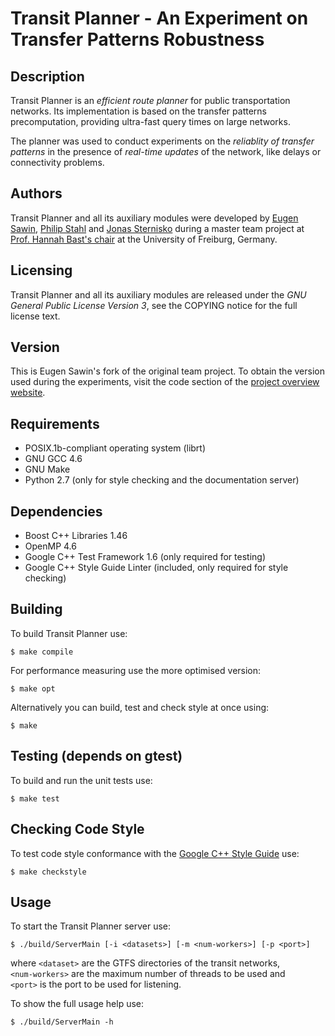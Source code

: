 # Transit Planner - An Experiment on Transfer Patterns Robustness

## Description
Transit Planner is an *efficient route planner* for public transportation networks.
Its implementation is based on the transfer patterns precomputation, providing
ultra-fast query times on large networks.

The planner was used to conduct experiments on the *reliablity of transfer
patterns* in the presence of *real-time updates* of the network, like delays or
connectivity problems.

## Authors
Transit Planner and all its auxiliary modules were developed by [Eugen Sawin](mailto:esawin@me73.com), [Philip Stahl](mailto:stahl@informatik.uni-freiburg.de) and [Jonas
Sternisko](jonas.sternisko@mars.uni-freiburg.de) during a master team project
at [Prof. Hannah Bast's chair](http://ad.informatik.uni-freiburg.de/front-page-en?set_language=en) at the University of Freiburg, Germany.

## Licensing
Transit Planner and all its auxiliary modules are released under the *GNU General Public License Version 3*, see the COPYING notice for the full license text.

## Version
This is Eugen Sawin's fork of the original team project.
To obtain the version used during the experiments, visit the code section of the
[project overview website](http://stromboli.informatik.uni-freiburg.de/student-projects/philip+jonas+eugen).

## Requirements
  * POSIX.1b-compliant operating system (librt)
  * GNU GCC 4.6
  * GNU Make
  * Python 2.7 (only for style checking and the documentation server)

## Dependencies
  * Boost C++ Libraries 1.46
  * OpenMP 4.6
  * Google C++ Test Framework 1.6 (only required for testing)
  * Google C++ Style Guide Linter (included, only required for style checking)

## Building
To build Transit Planner use:

    $ make compile

For performance measuring use the more optimised version:

    $ make opt

Alternatively you can build, test and check style at once using:

    $ make

## Testing (depends on gtest)
To build and run the unit tests use:

    $ make test

## Checking Code Style
To test code style conformance with the [Google C++ Style Guide](http://google-styleguide.googlecode.com/svn/trunk/cppguide.xml) use:

    $ make checkstyle

## Usage
To start the Transit Planner server use:

    $ ./build/ServerMain [-i <datasets>] [-m <num-workers>] [-p <port>]

where `<dataset>` are the GTFS directories of the transit networks,  
`<num-workers>` are the maximum number of threads to be used and  
`<port>` is the port to be used for listening.  

To show the full usage help use:  

    $ ./build/ServerMain -h

